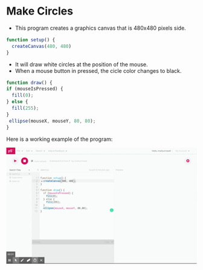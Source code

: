 # Make Circles 
- This program creates a graphics canvas that is 480x480 pixels side.

```javascript
function setup() {
  createCanvas(480, 480)
}
```

- It will draw white circles at the position of the mouse.
- When a mouse button in pressed, the cicle color changes to black.

```javascript
function draw() {
if (mouseIsPressed) {
  fill(0);
} else {
  fill(255);
}
 ellipse(mouseX, mouseY, 80, 80);
}
```

Here is a working example of the program:

![make_circles](make_circles.gif)

